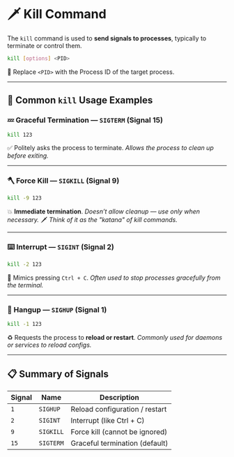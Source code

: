 # 🗡️ Kill Command

The `kill` command is used to **send signals to processes**, typically to terminate or control them.

```bash
kill [options] <PID>
```

📌 Replace `<PID>` with the Process ID of the target process.

---

## 🚦 Common `kill` Usage Examples

### 💤 Graceful Termination — `SIGTERM` (Signal 15)

```bash
kill 123
```

✅ Politely asks the process to terminate.
*Allows the process to clean up before exiting.*

---

### 🪓 Force Kill — `SIGKILL` (Signal 9)

```bash
kill -9 123
```

💥 **Immediate termination**.
*Doesn’t allow cleanup — use only when necessary.*
🗡️ *Think of it as the "katana" of kill commands.*

---

### ⌨️ Interrupt — `SIGINT` (Signal 2)

```bash
kill -2 123
```

🛑 Mimics pressing `Ctrl + C`.
*Often used to stop processes gracefully from the terminal.*

---

### 🔄 Hangup — `SIGHUP` (Signal 1)

```bash
kill -1 123
```

♻️ Requests the process to **reload or restart**.
*Commonly used for daemons or services to reload configs.*

---

## 📋 Summary of Signals

| Signal | Name      | Description                    |
| ------ | --------- | ------------------------------ |
| `1`    | `SIGHUP`  | Reload configuration / restart |
| `2`    | `SIGINT`  | Interrupt (like Ctrl + C)      |
| `9`    | `SIGKILL` | Force kill (cannot be ignored) |
| `15`   | `SIGTERM` | Graceful termination (default) |

